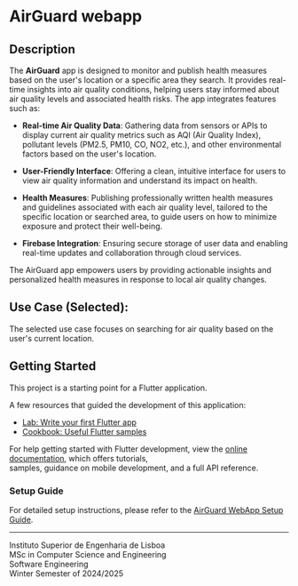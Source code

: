 # AirGuard webapp

## Description

The **AirGuard** app is designed to monitor and publish health measures based on the user's location or a specific area they search. It provides real-time insights into air quality conditions, helping users stay informed about air quality levels and associated health risks. The app integrates features such as:

- **Real-time Air Quality Data**: Gathering data from sensors or APIs to display current air quality metrics such as AQI (Air Quality Index), pollutant levels (PM2.5, PM10, CO, NO2, etc.), and other environmental factors based on the user's location.

- **User-Friendly Interface**: Offering a clean, intuitive interface for users to view air quality information and understand its impact on health.

- **Health Measures**: Publishing professionally written health measures and guidelines associated with each air quality level, tailored to the specific location or searched area, to guide users on how to minimize exposure and protect their well-being.

- **Firebase Integration**: Ensuring secure storage of user data and enabling real-time updates and collaboration through cloud services.

The AirGuard app empowers users by providing actionable insights and personalized health measures in response to local air quality changes.

## Use Case (Selected):

The selected use case focuses on searching for air quality based on the user's current location.

## Getting Started

This project is a starting point for a Flutter application.

A few resources that guided the development of this application:

- [Lab: Write your first Flutter app](https://docs.flutter.dev/get-started/codelab)
- [Cookbook: Useful Flutter samples](https://docs.flutter.dev/cookbook)

For help getting started with Flutter development, view the [online documentation](https://docs.flutter.dev/), which offers tutorials,  
samples, guidance on mobile development, and a full API reference.

### Setup Guide

For detailed setup instructions, please refer to the [AirGuard WebApp Setup Guide](./docs/AirGuard_WebApp_Setup_Guide.md).

---

Instituto Superior de Engenharia de Lisboa<br>
MSc in Computer Science and Engineering<br>
Software Engineering<br>
Winter Semester of 2024/2025
